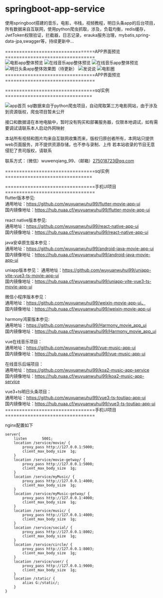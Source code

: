# springboot-app-service

使用springboot搭建的音乐，电影，书栈，视频教程，明日头条app的后台项目，所有数据来自互联网，使用python爬虫抓取，涉及，负载均衡，redis缓存，JwtToken权限验证，拦截器，日志记录，erauka服务治理，mybatis,spring-data-jpa,swagger等，持续更新中...   

================================APP界面预览================================   
![电影app整体预览](./%E7%94%B5%E5%BD%B1app%E6%95%B4%E4%BD%93%E9%A2%84%E8%A7%88.jpg)
![在线音乐app整体预览](./%E5%9C%A8%E7%BA%BF%E9%9F%B3%E4%B9%90app%E6%95%B4%E4%BD%93%E9%A2%84%E8%A7%88.jpg)
![在线音乐app整体预览](./音乐app整体预览.png)
![明日头条app整体效果图（待更新）](./%E6%98%8E%E6%97%A5%E5%A4%B4%E6%9D%A1app%E6%95%B4%E4%BD%93%E6%95%88%E6%9E%9C%E5%9B%BE%EF%BC%88%E5%BE%85%E6%9B%B4%E6%96%B0%EF%BC%89.jpg)
![发说说](./发说说.jpg)
![电影圈](./电影圈.jpg)
================================APP界面预览================================   

================================sql实例===============================   

![app首页](https://raw.githubusercontent.com/wuyuanwuhui99/springboot-app-service/main/mysql.png)
sql数据来自于python爬虫项目，自动爬取第三方电影网站，由于涉及到资源版权，爬虫项目暂未公开

接口和数据请在本地电脑中，暂时没有购买和部署服务器，仅限本地调试，如有需要调试请联系本人启动外网映射

本站所有视频和图片均来自互联网收集而来，版权归原创者所有，本网站只提供web页面服务，并不提供资源存储，也不参与录制、上传 若本站收录的节目无意侵犯了贵司版权，请联系

联系方式：（微信）wuwenqiang_99、（邮箱）275018723@qq.com

================================sql实例===============================   



================================手机UI项目================================   
flutter版本参见:   
通用地址：https://github.com/wuyuanwuhui99/flutter-movie-app-ui   
国内镜像地址：https://hub.nuaa.cf/wuyuanwuhui99/flutter-movie-app-ui

react native版本参见:   
通用地址：https://github.com/wuyuanwuhui99/react-native-app-ui   
国内镜像地址：https://hub.nuaa.cf/wuyuanwuhui99/react-native-app-ui

java安卓原生版本参见：  
通用地址：https://github.com/wuyuanwuhui99/android-java-movie-app-ui   
国内镜像地址：https://hub.nuaa.cf/wuyuanwuhui99/android-java-movie-app-ui

uniapp版本参见：
通用地址：https://github.com/wuyuanwuhui99/uniapp-vite-vue3-ts-movie-app-ui   
国内镜像地址：https://hub.nuaa.cf/wuyuanwuhui99/uniapp-vite-vue3-ts-movie-app-ui  

微信小程序版本参见：  
通用地址：https://github.com/wuyuanwuhui99/weixin-movie-app-ui、  
国内镜像地址：https://hub.nuaa.cf/wuyuanwuhui99/weixin-movie-app-ui

harmony鸿蒙版本参见:   
通用地址：https://github.com/wuyuanwuhui99/Harmony_movie_app_ui   
国内镜像地址：https://hub.nuaa.cf/wuyuanwuhui99/Harmony_movie_app_ui

vue在线音乐项目：  
通用地址：https://github.com/wuyuanwuhui99/vue-music-app-ui   
国内镜像地址：https://hub.nuaa.cf/wuyuanwuhui99/vue-music-app-ui

在线音乐后端项目：  
通用地址：https://github.com/wuyuanwuhui99/koa2-music-app-service   
国内镜像地址：https://hub.nuaa.cf/wuyuanwuhui99/koa2-music-app-service

vue3+ts明日头条项目：  
通用地址：https://github.com/wuyuanwuhui99/vue3-ts-toutiao-app-ui  
国内镜像地址：https://hub.nuaa.cf/wuyuanwuhui99/vue3-ts-toutiao-app-ui   
================================手机UI项目================================   

nginx配置如下   
```
server{   
    listen       5001;   
    location /service/movie/ {   
        proxy_pass http://127.0.0.1:5000;   
        client_max_body_size  1g;   
    }   
    location /service/movie-getway/ {   
        proxy_pass http://127.0.0.1:5000;   
        client_max_body_size  1g;   
    }   
    location /service/myMusic/ {   
        proxy_pass http://127.0.0.1:4000;   
        client_max_body_size  1g;   
    }   
    location /service/myMusic-getway/ {   
        proxy_pass http://127.0.0.1:4000;   
        client_max_body_size  1g;
    }
    location /service/music/ {   
        proxy_pass http://127.0.0.1:4000;   
        client_max_body_size  1g;   
    }   
    location /service/social/ {   
        proxy_pass http://127.0.0.1:8002;   
        client_max_body_size  1g;   
    }   
    location /service/circle/ {   
        proxy_pass http://127.0.0.1:8003;   
        client_max_body_size  1g;   
    }   
    location /service/user/ {   
        proxy_pass http://127.0.0.1:9000;   
        client_max_body_size  1g;   
    }
    location /static/ {   
        alias G:/static/;   
    }   
}   
```
